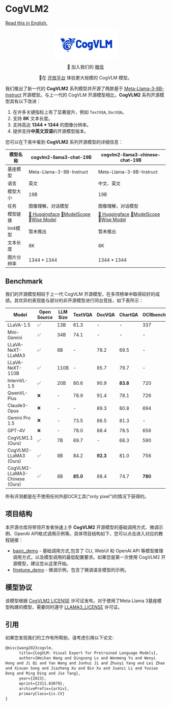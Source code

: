 # CogVLM2

[Read this in English.](./README_en.md)


<div align="center">
<img src=resources/logo.svg width="40%"/>
</div>
<p align="center">
    👋 加入我们的 <a href="resources/WECHAT.md" target="_blank">微信</a>
</p>
<p align="center">
📍在 <a href="https://open.bigmodel.cn/dev/api#super-humanoid">开放平台</a> 体验更大规模的 CogVLM 模型。
</p>


我们推出了新一代的 **CogVLM2**
系列模型并开源了两款基于 [Meta-Llama-3-8B-Instruct](https://huggingface.co/meta-llama/Meta-Llama-3-8B-Instruct)
开源模型。与上一代的 CogVLM 开源模型相比，**CogVLM2** 系列开源模型具有以下改进：

1. 在许多关键指标上有了显著提升，例如 `TextVQA`, `DocVQA`。
2. 支持 **8K** 文本长度。
3. 支持高达 **1344 * 1344** 的图像分辨率。
4. 提供支持**中英文双语**的开源模型版本。

您可以在下表中看到 **CogVLM2** 系列开源模型的详细信息：

| 模型名称   | cogvlm2-llama3-chat-19B                                                                                                                                                                                                             | cogvlm2-llama3-chinese-chat-19B                                                                                                                                                                                                                            |
|--------|-------------------------------------------------------------------------------------------------------------------------------------------------------------------------------------------------------------------------------------|------------------------------------------------------------------------------------------------------------------------------------------------------------------------------------------------------------------------------------------------------------|
| 基座模型   | Meta-Llama-3-8B-Instruct                                                                                                                                                                                                            | Meta-Llama-3-8B-Instruct                                                                                                                                                                                                                                   |
| 语言     | 英文                                                                                                                                                                                                                                  | 中文、英文                                                                                                                                                                                                                                                      |
| 模型大小   | 19B                                                                                                                                                                                                                                 | 19B                                                                                                                                                                                                                                                        |
| 任务     | 图像理解，对话模型                                                                                                                                                                                                                           | 图像理解，对话模型                                                                                                                                                                                                                                                  |
| 模型链接   | [🤗 Huggingface](https://huggingface.co/THUDM/cogvlm2-llama3-chat-19B)  [🤖ModelScope](https://modelscope.cn/models/ZhipuAI/cogvlm2-llama3-chat-19B/)  💫[Wise Model](https://wisemodel.cn/models/ZhipuAI/cogvlm2-llama3-chat-19B/) | [🤗 Huggingface](https://huggingface.co/THUDM/cogvlm2-llama3-chinese-chat-19B) [🤖ModelScope](https://modelscope.cn/models/ZhipuAI/cogvlm2-llama3-chinese-chat-19B/)  💫[Wise Model](https://wisemodel.cn/models/ZhipuAI/cogvlm2-llama3-chinese-chat-19B/) |
| Int4模型 | 暂未推出                                                                                                                                                                                                                                | 暂未推出                                                                                                                                                                                                                                                       |
| 文本长度   | 8K                                                                                                                                                                                                                                  | 8K                                                                                                                                                                                                                                                         |
| 图片分辨率  | 1344 * 1344                                                                                                                                                                                                                         | 1344 * 1344                                                                                                                                                                                                                                                |

## Benchmark

我们的开源模型相较于上一代 CogVLM 开源模型，在多项榜单中取得较好的成绩。其优异的表现能与部分的非开源模型进行同台竞技，如下表所示：

| Model                          | Open Source | LLM Size | TextVQA  | DocVQA   | ChartQA  | OCRbench | MMMU     | MMVet    | MMBench  |
|--------------------------------|-------------|----------|----------|----------|----------|----------|----------|----------|----------|
| LLaVA-1.5                      | ✅           | 13B      | 61.3     | -        | -        | 337      | 37.0     | 35.4     | 67.7     |
| Mini-Gemini                    | ✅           | 34B      | 74.1     | -        | -        | -        | 48.0     | 59.3     | 80.6     |
| LLaVA-NeXT-LLaMA3              | ✅           | 8B       | -        | 78.2     | 69.5     | -        | 41.7     | -        | 72.1     |
| LLaVA-NeXT-110B                | ✅           | 110B     | -        | 85.7     | 79.7     | -        | 49.1     | -        | 80.5     |
| InternVL-1.5                   | ✅           | 20B      | 80.6     | 90.9     | **83.8** | 720      | 46.8     | 55.4     | **82.3** |
| QwenVL-Plus                    | ❌           | -        | 78.9     | 91.4     | 78.1     | 726      | 51.4     | 55.7     | 67.0     |
| Claude3-Opus                   | ❌           | -        | -        | 89.3     | 80.8     | 694      | **59.4** | 51.7     | 63.3     |
| Gemini Pro 1.5                 | ❌           | -        | 73.5     | 86.5     | 81.3     | -        | 58.5     | -        | -        |
| GPT-4V                         | ❌           | -        | 78.0     | 88.4     | 78.5     | 656      | 56.8     | **67.7** | 75.0     |
| CogVLM1.1 (Ours)               | ✅           | 7B       | 69.7     | -        | 68.3     | 590      | 37.3     | 52.0     | 65.8     |
| CogVLM2-LLaMA3 (Ours)          | ✅           | 8B       | 84.2     | **92.3** | 81.0     | 756      | 44.3     | 60.4     | 80.5     |
| CogVLM2-LLaMA3-Chinese  (Ours) | ✅           | 8B       | **85.0** | 88.4     | 74.7     | **780**  | 42.8     | 60.5     | 78.9     |

所有评测都是在不使用任何外部OCR工具(“only pixel”)的情况下获得的。

## 项目结构

本开源仓库将带领开发者快速上手 **CogVLM2** 开源模型的基础调用方式、微调示例、OpenAI API格式调用示例等。具体项目结构如下，您可以点击进入对应的教程链接：

+ [basic_demo](basic_demo/README.md) - 基础调用方式,包含了 CLI, WebUI 和 OpenAI API 等模型推理调用方式，以及模型调用的最低配置要求。如果您是第一次使用
  CogVLM2 开源模型，建议您从这里开始。
+ [finetune_demo](finetune_demo/README.md) - 微调示例，包含了微调语言模型的示例。

## 模型协议

该模型根据 [CogVLM2 LICENSE](MODEL_LICENSE) 许可证发布。对于使用了Meta Llama 3基座模型构建的模型，需要同时遵守 [LLAMA3_LICENSE](https://llama.meta.com/llama3/license/) 许可证。

## 引用

如果您发现我们的工作有所帮助，请考虑引用以下论文:

```
@misc{wang2023cogvlm,
      title={CogVLM: Visual Expert for Pretrained Language Models}, 
      author={Weihan Wang and Qingsong Lv and Wenmeng Yu and Wenyi Hong and Ji Qi and Yan Wang and Junhui Ji and Zhuoyi Yang and Lei Zhao and Xixuan Song and Jiazheng Xu and Bin Xu and Juanzi Li and Yuxiao Dong and Ming Ding and Jie Tang},
      year={2023},
      eprint={2311.03079},
      archivePrefix={arXiv},
      primaryClass={cs.CV}
}
```